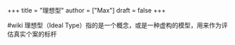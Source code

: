 +++
title = "理想型"
author = ["Max"]
draft = false
+++

\#wiki
理想型（Ideal Type）指的是一个概念，或是一种虚构的模型，用来作为评估真实个案的标杆
